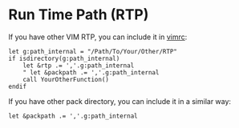 # Run Time Path (RTP)

If you have other VIM RTP, you can include it in [vimrc](https://github.com/shawnvim/vim-universal/blob/master/vimrc):
```vim
let g:path_internal = "/Path/To/Your/Other/RTP"
if isdirectory(g:path_internal)
    let &rtp .= ','.g:path_internal
    " let &packpath .= ','.g:path_internal
    call YourOtherFunction()
endif
```
If you have other pack directory, you can include it in a similar way: 
```vim
let &packpath .= ','.g:path_internal
```
